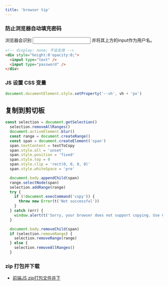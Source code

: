 ```yaml
---
title: 'browser tip'
---
```


### 防止浏览器自动填充密码

浏览器会识别 <input type="password" /> 并将其上方的input作为用户名。

```html
<!-- display: none; 不会生效 -->
<div style="height:0'opacity:0;">
  <input type="text" />
  <input type="password" />
</div>
```


### JS 设置 CSS 变量

``` js
document.documentElement.style.setProperty('--vh', vh + 'px')
```

## 复制到剪切板

```js
const selection = document.getSelection()
  selection.removeAllRanges()
  document.activeElement.blur()
  const range = document.createRange()
  const span = document.createElement('span')
  span.textContent = textToCopy
  span.style.all = 'unset'
  span.style.position = 'fixed'
  span.style.top = 0
  span.style.clip = 'rect(0, 0, 0, 0)'
  span.style.whiteSpace = 'pre'

  document.body.appendChild(span)
  range.selectNode(span)
  selection.addRange(range)
  try {
    if (!document.execCommand('copy')) {
      throw new Error(t('Not successful'))
    }
  } catch (err) {
    window.alert(t('Sorry, your browser does not support copying. Use Ctrl / Cmd + C!')) // eslint-disable-line
  }

  document.body.removeChild(span)
  if (selection.removeRange) {
    selection.removeRange(range)
  } else {
    selection.removeAllRanges()
  }
```
### zip 打包并下载

- [前端JS zip打包文件并下](https://www.zhangxinxu.com/wordpress/2019/08/js-zip-download/)